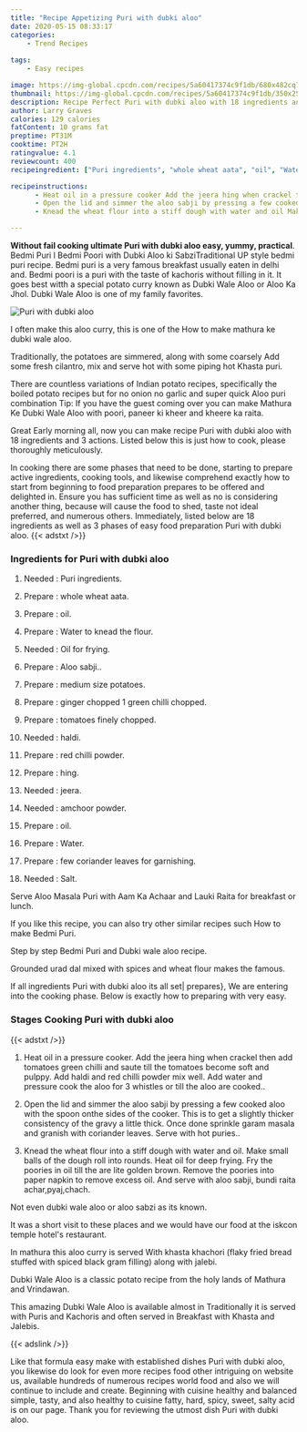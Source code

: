 ```yaml
---
title: "Recipe Appetizing Puri with dubki aloo"
date: 2020-05-15 08:33:17
categories:
    - Trend Recipes
    
tags:
    - Easy recipes

image: https://img-global.cpcdn.com/recipes/5a60417374c9f1db/680x482cq70/puri-with-dubki-aloo-recipe-main-photo.jpg
thumbnail: https://img-global.cpcdn.com/recipes/5a60417374c9f1db/350x250cq70/puri-with-dubki-aloo-recipe-main-photo.jpg
description: Recipe Perfect Puri with dubki aloo with 18 ingredients and 3 stages of easy cooking.
author: Larry Graves
calories: 129 calories
fatContent: 10 grams fat
preptime: PT31M
cooktime: PT2H
ratingvalue: 4.1
reviewcount: 400
recipeingredient: ["Puri ingredients", "whole wheat aata", "oil", "Water to knead the flour", "Oil for frying", "Aloo sabji", "medium size potatoes", "ginger chopped 1 green chilli chopped", "tomatoes finely chopped", "haldi", "red chilli powder", "hing", "jeera", "amchoor powder", "oil", "Water", "few coriander leaves for garnishing", "Salt"]

recipeinstructions: 
      - Heat oil in a pressure cooker Add the jeera hing when crackel then add tomatoes green chilli and saute till the tomatoes become soft and pulppy Add haldi and red chilli powder mix well Add water and pressure cook the aloo for 3 whistles or till the aloo are cooked 
      - Open the lid and simmer the aloo sabji by pressing a few cooked aloo with the spoon onthe sides of the cooker This is to get a slightly thicker consistency of the gravy a little thick Once done sprinkle garam masala and granish with coriander leaves Serve with hot puries 
      - Knead the wheat flour into a stiff dough with water and oil Make small balls of the dough roll into rounds Heat oil for deep frying Fry the poories in oil till the are lite golden brown Remove the poories into paper napkin to remove excess oil And serve with aloo sabji bundi raita acharpyajchach

---
```




**Without fail cooking ultimate Puri with dubki aloo easy, yummy, practical**. Bedmi Puri l Bedmi Poori with Dubki Aloo ki SabziTraditional UP style bedmi puri recipe. Bedmi puri is a very famous breakfast usually eaten in delhi and. Bedmi poori is a puri with the taste of kachoris without filling in it. It goes best witth a special potato curry known as Dubki Wale Aloo or Aloo Ka Jhol. Dubki Wale Aloo is one of my family favorites.


![Puri with dubki aloo](https://img-global.cpcdn.com/recipes/5a60417374c9f1db/680x482cq70/puri-with-dubki-aloo-recipe-main-photo.jpg "Puri with dubki aloo")



I often make this aloo curry, this is one of the How to make mathura ke dubki wale aloo.

Traditionally, the potatoes are simmered, along with some coarsely Add some fresh cilantro, mix and serve hot with some piping hot Khasta puri.

There are countless variations of Indian potato recipes, specifically the boiled potato recipes but for no onion no garlic and super quick Aloo puri combination Tip: If you have the guest coming over you can make Mathura Ke Dubki Wale Aloo with poori, paneer ki kheer and kheere ka raita.


Great Early morning all, now you can make recipe Puri with dubki aloo with 18 ingredients and 3 actions. Listed below this is just how to cook, please thoroughly meticulously.

In cooking there are some phases that need to be done, starting to prepare active ingredients, cooking tools, and likewise comprehend exactly how to start from beginning to food preparation prepares to be offered and delighted in. Ensure you has sufficient time as well as no is considering another thing, because will cause the food to shed, taste not ideal preferred, and numerous others. Immediately, listed below are 18 ingredients as well as 3 phases of easy food preparation Puri with dubki aloo.
{{< adstxt />}}

### Ingredients for Puri with dubki aloo


1. Needed  : Puri ingredients.

1. Prepare  : whole wheat aata.

1. Prepare  : oil.

1. Prepare  : Water to knead the flour.

1. Needed  : Oil for frying.

1. Prepare  : Aloo sabji..

1. Prepare  : medium size potatoes.

1. Prepare  : ginger chopped 1 green chilli chopped.

1. Prepare  : tomatoes finely chopped.

1. Needed  : haldi.

1. Prepare  : red chilli powder.

1. Prepare  : hing.

1. Needed  : jeera.

1. Needed  : amchoor powder.

1. Prepare  : oil.

1. Prepare  : Water.

1. Prepare  : few coriander leaves for garnishing.

1. Needed  : Salt.


Serve Aloo Masala Puri with Aam Ka Achaar and Lauki Raita for breakfast or lunch.

If you like this recipe, you can also try other similar recipes such How to make Bedmi Puri.

Step by step Bedmi Puri and Dubki wale aloo recipe.

Grounded urad dal mixed with spices and wheat flour makes the famous.


If all ingredients Puri with dubki aloo its all set| prepares}, We are entering into the cooking phase. Below is exactly how to preparing with very easy.

### Stages Cooking Puri with dubki aloo

{{< adstxt />}}


1. Heat oil in a pressure cooker. Add the jeera hing when crackel then add tomatoes green chilli and saute till the tomatoes become soft and pulppy. Add haldi and red chilli powder mix well. Add water and pressure cook the aloo for 3 whistles or till the aloo are cooked..



1. Open the lid and simmer the aloo sabji by pressing a few cooked aloo with the spoon onthe sides of the cooker. This is to get a slightly thicker consistency of the gravy a little thick. Once done sprinkle garam masala and granish with coriander leaves. Serve with hot puries..



1. Knead the wheat flour into a stiff dough with water and oil. Make small balls of the dough roll into rounds. Heat oil for deep frying. Fry the poories in oil till the are lite golden brown. Remove the poories into paper napkin to remove excess oil. And serve with aloo sabji, bundi raita achar,pyaj,chach.




Not even dubki wale aloo or aloo sabzi as its known.

It was a short visit to these places and we would have our food at the iskcon temple hotel&#39;s restaurant.

In mathura this aloo curry is served With khasta khachori (flaky fried bread stuffed with spiced black gram filling) along with jalebi.

Dubki Wale Aloo is a classic potato recipe from the holy lands of Mathura and Vrindawan.

This amazing Dubki Wale Aloo is available almost in Traditionally it is served with Puris and Kachoris and often served in Breakfast with Khasta and Jalebis.


{{< adslink />}}

Like that formula easy make with established dishes Puri with dubki aloo, you likewise do look for even more recipes food other intriguing on website us, available hundreds of numerous recipes world food and also we will continue to include and create. Beginning with cuisine healthy and balanced simple, tasty, and also healthy to cuisine fatty, hard, spicy, sweet, salty acid is on our page. Thank you for reviewing the utmost dish Puri with dubki aloo.
